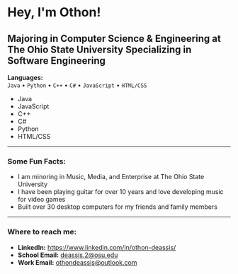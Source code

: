 # Hey, I'm Othon!

**Majoring in Computer Science & Engineering at The Ohio State University** Specializing in **Software Engineering**
---

**Languages:**  
`Java` • `Python` • `C++` • `C#` • `JavaScript` • `HTML/CSS`
- Java
- JavaScript
- C++
- C#
- Python
- HTML/CSS

---

### Some Fun Facts:
- I am minoring in Music, Media, and Enterprise at The Ohio State University
- I have been playing guitar for over 10 years and love developing music for video games
- Built over 30 desktop computers for my friends and family members

---

### Where to reach me:
- **LinkedIn:** https://www.linkedin.com/in/othon-deassis/
- **School Email:** deassis.2@osu.edu
- **Work Email:** othondeassis@outlook.com

